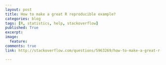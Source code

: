 ```yaml
---
layout: post
title: How to make a great R reproducible example?
categories: blog
tags: [R, statistics, help, stackoverflow]
published: True
excerpt: 
image: 
  feature:
comments: true
link: http://stackoverflow.com/questions/5963269/how-to-make-a-great-r-reproducible-example?rq=1

---
```


